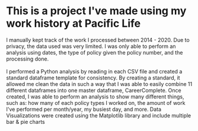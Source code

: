 # This is a project I've made using my work history at Pacific Life
I manually kept track of the work I processed between 2014 - 2020. Due to privacy, the data used was very limited. I was only able to perform an analysis using dates, the type of policy given the policy number, and the processing done.
<br>
<br>
I performed a Python analysis by reading in each CSV file and created a standard dataframe template for consistency. By creating a standard, it allowed me clean the data in such a way that I was able to easily combine 11 different dataframes into one master dataframe, CareerComplete. Once created, I was able to perform an analysis to show many different things, such as: how many of each policy types I worked on, the amount of work I've performed per month/year, my busiest day, and more. Data Visualizations were created using the Matplotlib library and include multiple bar & pie charts
